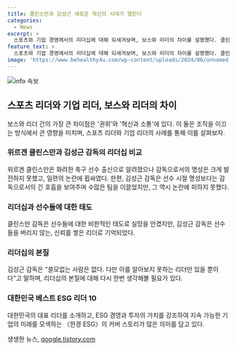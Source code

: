 ```yaml
---
title: 클린스만과 김성근 새로운 혁신의 시대가 열린다
categories:
  - News
excerpt: >
  스포츠와 기업 경영에서의 리더십에 대해 되새겨보며, 보스와 리더의 차이를 설명했다. 클린스만과 김성근 감독의 사례를 들며 두 가지 리더십 스타일을 비교하고, 리더십이 지속가능한 조직과 성과에 어떤 영향을 미치는지 조명했다. 클린스만의 지난 명성과 실패, 김성근의 평가와 팀원들의 의견 등을 종합적으로 다루며, ESG 경영과 투자를 이끌어가는 대한민국 리더들의 중요성을 강조했다. 7월 창간 3주년 기념호의 커버 스토리로 대한민국 베스트 ESG 리더 10을 다루고, 지속가능한 기업의 미래를 제시하는 방향으로 이야기를 마무리했다.
feature_text: >
  스포츠와 기업 경영에서의 리더십에 대해 되새겨보며, 보스와 리더의 차이를 설명했다. 클린스만과 김성근 감독의 사례를 들며 두 가지 리더십 스타일을 비교하고, 리더십이 지속가능한 조직과 성과에 어떤 영향을 미치는지 조명했다. 클린스만의 지난 명성과 실패, 김성근의 평가와 팀원들의 의견 등을 종합적으로 다루며, ESG 경영과 투자를 이끌어가는 대한민국 리더들의 중요성을 강조했다. 7월 창간 3주년 기념호의 커버 스토리로 대한민국 베스트 ESG 리더 10을 다루고, 지속가능한 기업의 미래를 제시하는 방향으로 이야기를 마무리했다.
image: 'https://www.behealthy4u.com/wp-content/uploads/2024/06/unnamed-file.png'
---
```


<p><img src="https://www.behealthy4u.com/wp-content/uploads/2024/06/unnamed-file.png" alt="info 속보" /></p>

<h2 data-ke-size="size26">스포츠 리더와 기업 리더, 보스와 리더의 차이</h2>

<p data-ke-size="size16">보스와 리더 간의 가장 큰 차이점은 '권위'와 '혁신과 소통'에 있다. 이 둘은 조직을 이끄는 방식에서 큰 영향을 미치며, 스포츠 리더와 기업 리더의 사례를 통해 이를 살펴보자.</p>

<h3 data-ke-size="size24">위르겐 클린스만과 김성근 감독의 리더십 비교</h3>

<p data-ke-size="size16">위르겐 클린스만은 화려한 축구 선수 출신으로 알려졌으나 감독으로서의 명성은 크게 발전하지 못했고, 일련의 논란에 휩싸였다. 한편, 김성근 감독은 선수 시절 명성보다는 감독으로서의 긴 호흡을 보여주며 수많은 팀을 이끌었지만, 그 역시 논란에 피하지 못했다.</p>

<h3 data-ke-size="size24">리더십과 선수들에 대한 태도</h3>

<p data-ke-size="size16">클린스만 감독은 선수들에 대한 비판적인 태도로 실망을 안겼지만, 김성근 감독은 선수들을 버리지 않는, 신뢰를 쌓은 리더로 기억되었다.</p>

<h3 data-ke-size="size24">리더십의 본질</h3>

<p data-ke-size="size16">김성근 감독은 "쓸모없는 사람은 없다. 다만 이를 알아보지 못하는 리더만 있을 뿐이다"고 말하며, 리더십의 본질에 대해 다시 한번 생각해볼 필요가 있다.</p>

<h3 data-ke-size="size24">대한민국 베스트 ESG 리더 10</h3>

<p data-ke-size="size16">대한민국의 대표 리더를 소개하고, ESG 경영과 투자의 가치를 강조하여 지속 가능한 기업의 미래를 모색하는 〈한경 ESG〉의 커버 스토리가 많은 의미를 담고 있다.</p>
생생한 뉴스, <a href="https://qoogle.tistory.com" rel="dofollow">qoogle.tistory.com</a>


